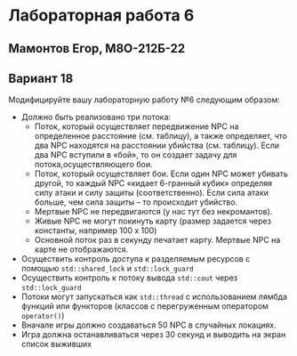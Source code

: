 # Лабораторная работа 6
## Мамонтов Егор, М8О-212Б-22
## Вариант 18

Модифицируйте вашу лабораторную работу №6 следующим образом:

- Должно быть реализовано три потока:
  - Поток, который осуществляет передвижение NPC на определенное расстояние (см. таблицу), а также определяет, что два NPC находятся на расстоянии убийства (см. таблицу). Если два NPC вступили в «бой», то он создает задачу для потока,осуществляющего бои.
  - Поток, который осуществляет бои. Если один NPC может убивать другой, то каждый NPC «кидает 6-гранный кубик» определяя силу атаки и силу защиты (соответственно). Если сила атаки больше, чем сила защиты – то происходит убийство.
  - Мертвые NPC не передвигаются (у нас тут без некромантов).
  - Живые NPC не могут покинуть карту (размер задается через константы, например 100 x 100)
  - Основной поток раз в секунду печатает карту. Мертвые NPC на карте не отображаются.
- Осуществить контроль доступа к разделяемым ресурсов с помощью `std::shared_lock` и `std::lock_guard`
- Осуществить контроль к потоку вывода `std::cout` через `std::lock_guard`
- Потоки могут запускаться как `std::thread` с использованием лямбда функций или функторов (классов с перегруженным оператором `operator()`)
- Вначале игры должно создаваться 50 NPC в случайных локациях.
- Игра должна останавливаться через 30 секунд и выводить на экран список выживших

